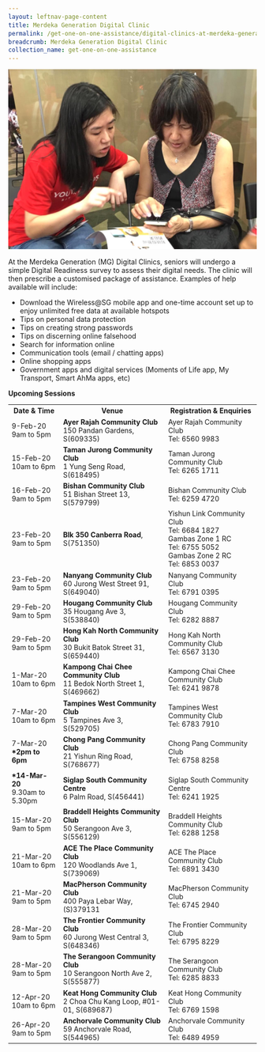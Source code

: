```yaml
---
layout: leftnav-page-content
title: Merdeka Generation Digital Clinic
permalink: /get-one-on-one-assistance/digital-clinics-at-merdeka-generation-roadshow/
breadcrumb: Merdeka Generation Digital Clinic
collection_name: get-one-on-one-assistance
---
```


![image](/images/get-one-on-one-assistance/merdeka-clinics1.jpeg)

At the Merdeka Generation (MG) Digital Clinics, seniors will undergo a simple Digital Readiness survey to assess their digital needs. The clinic will then prescribe a customised package of assistance. Examples of help available will include:<br>

* Download the Wireless@SG mobile app and one-time account set up to enjoy unlimited free data at available hotspots<br>
* Tips on personal data protection<br>
* Tips on creating strong passwords<br>
* Tips on discerning online falsehood<br>
* Search for information online<br>
* Communication tools (email / chatting apps)<br>
* Online shopping apps<br>
* Government apps and digital services (Moments of Life app, My Transport, Smart AhMa apps, etc)<br>

**Upcoming Sessions**
<br>

<table>
  <tr><th><b>Date & Time</b></th>
  <th><b>Venue</b></th>
  <th><b>Registration & Enquiries</b></th></tr>
<tr>  
  <td>9-Feb-20<br>9am to 5pm</td>
  <td><b>Ayer Rajah Community Club</b><br>150 Pandan Gardens, S(609335)</td>
  <td>Ayer Rajah Community Club<br>Tel: 6560 9983</td>
  </tr>
<tr>  
  <td>15-Feb-20<br>10am to 6pm</td>
  <td><b>Taman Jurong Community Club</b><br>1 Yung Seng Road, S(618495)</td>
  <td>Taman Jurong Community Club <br>Tel: 6265 1711</td>
  </tr>
<tr>  
  <td>16-Feb-20<br>9am to 5pm</td>
  <td><b>Bishan Community Club</b><br>51 Bishan Street 13, S(579799)</td>
  <td>Bishan Community Club <br>Tel: 6259 4720</td>
  </tr>
<tr>  
  <td>23-Feb-20<br>9am to 5pm</td>
  <td><b>Blk 350 Canberra Road</b>, S(751350)</td>
  <td>Yishun Link Community Club<br>Tel: 6684 1827<br>
  Gambas Zone 1 RC<br>Tel: 6755 5052<br>
  Gambas Zone 2 RC<br>Tel: 6853 0037</td>
  </tr>
<tr>  
  <td>23-Feb-20<br>9am to 5pm</td>
  <td><b>Nanyang Community Club</b><br>60 Jurong West Street 91, S(649040)</td>
  <td>Nanyang Community Club<br>Tel: 6791 0395</td>
  </tr>
<tr>  
  <td>29-Feb-20<br>9am to 5pm</td>
  <td><b>Hougang Community Club</b><br>35 Hougang Ave 3, S(538840)</td>
  <td>Hougang Community Club<br>Tel: 6282 8887</td>
  </tr>
<tr>  
  <td>29-Feb-20<br>9am to 5pm</td>
  <td><b>Hong Kah North Community Club</b><br>30 Bukit Batok Street 31, S(659440)</td>
  <td>Hong Kah North Community Club<br>Tel: 6567 3130</td>
  </tr>
<tr>  
  <td>1-Mar-20<br>10am to 6pm</td>
  <td><b>Kampong Chai Chee Community Club</b><br>11 Bedok North Street 1, S(469662)</td>
  <td>Kampong Chai Chee Community Club<br>Tel: 6241 9878</td>
  </tr>
<tr>  
  <td>7-Mar-20<br>10am to 6pm</td>
  <td><b>Tampines West Community Club</b><br>5 Tampines Ave 3, S(529705)</td>
  <td>Tampines West Community Club<br>Tel: 6783 7910</td>
  </tr>
<tr>  
  <td>7-Mar-20<br><b>*2pm to 6pm</b></td>
  <td><b>Chong Pang Community Club</b><br>21 Yishun Ring Road, S(768677)</td>
  <td>Chong Pang Community Club<br>Tel: 6758 8258</td>
  </tr>
<tr>  
  <td><b>*14-Mar-20</b><br>9.30am to 5.30pm</td>
  <td><b>Siglap South Community Centre</b><br>6 Palm Road, S(456441)</td>
  <td>Siglap South Community Centre <br>Tel: 6241 1925</td>
  </tr>
<tr>  
  <td>15-Mar-20<br>9am to 5pm</td>
  <td><b>Braddell Heights Community Club</b><br>50 Serangoon Ave 3, S(556129)</td>
  <td>Braddell Heights Community Club<br>Tel: 6288 1258</td>
  </tr>
<tr>  
  <td>21-Mar-20<br>10am to 6pm</td>
  <td><b>ACE The Place Community Club</b><br>120 Woodlands Ave 1, S(739069)</td>
  <td>ACE The Place Community Club<br>Tel: 6891 3430</td>
  </tr>
<tr>  
  <td>21-Mar-20<br>9am to 5pm</td>
  <td><b>MacPherson Community Club</b><br>400 Paya Lebar Way, (S)379131</td>
  <td>MacPherson Community Club<br>Tel: 6745 2940</td>
  </tr>
<tr>  
  <td>28-Mar-20<br>9am to 5pm</td>
  <td><b>The Frontier Community Club</b><br>60 Jurong West Central 3, S(648346)</td>
  <td>The Frontier Community Club<br>Tel: 6795 8229</td>
  </tr>
<tr>  
  <td>28-Mar-20<br>9am to 5pm</td>
  <td><b>The Serangoon Community Club</b><br>10 Serangoon North Ave 2, S(555877)</td>
  <td>The Serangoon Community Club<br>Tel: 6285 8833</td>
  </tr>
<tr>  
<td>12-Apr-20<br>10am to 6pm</td>
  <td><b>Keat Hong Community Club</b><br>2 Choa Chu Kang Loop, #01-01, S(689687)</td>
  <td>Keat Hong Community Club<br>Tel: 6769 1598</td>
  </tr> 
<tr>
  <td>26-Apr-20<br>9am to 5pm</td>
  <td><b>Anchorvale Community Club</b><br>59 Anchorvale Road, S(544965)</td>
  <td>Anchorvale Community Club<br>Tel: 6489 4959</td>
  </tr> 
</table>
